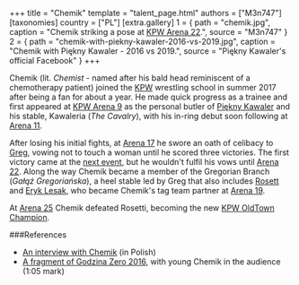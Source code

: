 +++
title = "Chemik"
template = "talent_page.html"
authors = ["M3n747"]
[taxonomies]
country = ["PL"]
[extra.gallery]
1 = { path = "chemik.jpg", caption = "Chemik striking a pose at [KPW Arena 22](@/e/kpw/2023-05-19-kpw-arena-22.md).", source = "M3n747" }
2 = { path = "chemik-with-piekny-kawaler-2016-vs-2019.jpg", caption = "Chemik with Piękny Kawaler - 2016 vs 2019.", source = "Piękny Kawaler's official Facebook" }
+++

Chemik (lit. _Chemist_ - named after his bald head reminiscent of a chemotherapy patient) joined the [KPW](@/o/kpw.md) wrestling school in summer 2017 after being a fan for about a year. He made quick progress as a trainee and first appeared at [KPW Arena 9](@/e/kpw/2018-03-10-kpw-arena-9-na-krawedzi.md) as the personal butler of [Piękny Kawaler](@/w/piekny-kawaler.md) and his stable, Kawaleria (_The Cavalry_), with his in-ring debut soon following at [Arena 11](@/e/kpw/2018-11-03-kpw-arena-11-podwojne-zagrozenie.md).

After losing his initial fights, at [Arena 17](2021-08-21-kpw-arena-17-odrodzenie.md) he swore an oath of celibacy to [Greg](@/w/greg.md), vowing not to touch a woman until he scored three victories. The first victory came at the [next event](@/e/kpw/2022-03-18-kpw-arena-18-powrot-do-przyszlosci.md), but he wouldn't fulfil his vows until [Arena 22](@/e/kpw/2023-05-19-kpw-arena-22.md). Along the way Chemik became a member of the Gregorian Branch (_Gałąź Gregoriańska_), a heel stable led by Greg that also includes [Rosett](@/w/rosetti.md) and [Eryk Lesak](@/w/eryk-lesak.md), who became Chemik's tag team partner at [Arena 19](@/e/kpw/2022-06-10-kpw-arena-19-oko-za-oko.md).

At [Arena 25](@/e/kpw/2024-05-17-kpw-arena-25.md) Chemik defeated Rosetti, becoming the new [KPW OldTown Champion](@/c/kpw-old-town-championship.md).


###References
* [An interview with Chemik](https://www.youtube.com/watch?v=K7J0zvAK264) (in Polish)
* [A fragment of Godzina Zero 2016](https://youtu.be/wmAyKa51clM?si=2YCEPHWYSpdoTR3a&t=65), with young Chemik in the audience (1:05 mark)

<!-- None of the above was true. A gentle and caring young man with an artistic soul, Chemik enjoys casual strolls through the countryside with his five puppies, winemaking and the works of the greatest of Claudes: Debussy and Monet. He decided to become a professional wrestler when a friend of his mentioned in passing how the young man would never fit in such an uncouth world of senseless brutality, unbecoming of a delicate lover of fine arts. Always eager for a challenge, Chemik enrolled in the KPW School of Manhandling and rose to the highest echelons in a record time, surprising even the most experienced of veteras. -->
